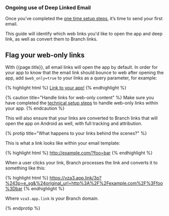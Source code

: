 ### Ongoing use of Deep Linked Email

Once you’ve completed the [one time setup steps](/marketing-channels/{{page.title}}/setup/), it’s time to send your first email.

This guide will identify which web links you'd like to open the app and deep link, as well as convert them to Branch links.

## Flag your web-only links

With {{page.title}}, all email links will open the app by default. In order for your app to know that the email link should bounce to web after opening the app, add `$web_only=true` to your links as a query parameter, for example:

{% highlight html %}
<a href="links.example.com?$web_only=true" >Link to your app!</a>
{% endhighlight %}

{% caution title="Handle links for web-only content" %}
Make sure you have completed the [technical setup steps](/marketing-channels/{{page.title}}/setup/#handle-links-for-web-only-content) to handle web-only links within your app.
{% endcaution %}

This will also ensure that your links are converted to Branch links that will open the app on Android as well, with full tracking and attribution.

{% protip title="What happens to your links behind the scenes?" %}

This is what a link looks like within your email template:

{% highlight html %}
http://example.com/?foo=bar
{% endhighlight %}

When a user clicks your link, Branch processes the link and converts it to something like this:

{% highlight html %}
https://vza3.app.link/3p?%243p=e_sg&%24original_url=http%3A%2F%2Fexample.com%2F%3Ffoo%3Dbar
{% endhighlight %}

Where `vza3.app.link` is your Branch domain.

{% endprotip %}